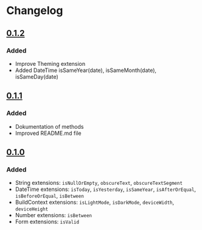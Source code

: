 # Changelog

## [0.1.2](https://github.com/coodoo-io/coo_extensions/releases/tag/0.1.2)
### Added
- Improve Theming extension
- Added DateTime isSameYear(date), isSameMonth(date), isSameDay(date)

## [0.1.1](https://github.com/coodoo-io/coo_extensions/releases/tag/0.1.1)
### Added
- Dokumentation of methods
- Improved README.md file

## [0.1.0](https://github.com/coodoo-io/coo_extensions/releases/tag/0.1.0)
### Added
- String extensions: `isNullOrEmpty`, `obscureText`, `obscureTextSegment`
- DateTime extensions: `isToday`, `isYesterday`, `isSameYear`, `isAfterOrEqual`, `isBeforeOrEqual`, `isBetween`
- BuildContext extensions: `isLightMode`, `isDarkMode`, `deviceWidth`, `deviceHeight`
- Number extensions: `isBetween`
- Form extensions: `isValid`

